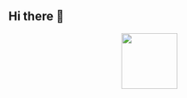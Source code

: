 ## Hi there 👋
<div id="header" align="center">
  <img src="[https://i.pinimg.com/originals/de/e7/85/dee7851208617e0febcb569fd10ded72.gif](https://i.pinimg.com/originals/70/56/56/705656e8c01d3668bc496bef826a21f6.gif)" width="100"/>
</div>
<!--
**matvey1347srgtjh/matvey1347srgtjh** is a ✨ _special_ ✨ repository because its `README.md` (this file) appears on your GitHub profile.

Here are some ideas to get you started:

-->
